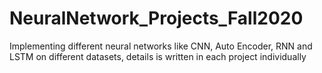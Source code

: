 # NeuralNetwork_Projects_Fall2020

Implementing different neural networks like CNN, Auto Encoder, RNN and LSTM on different datasets, details is written in each project individually
